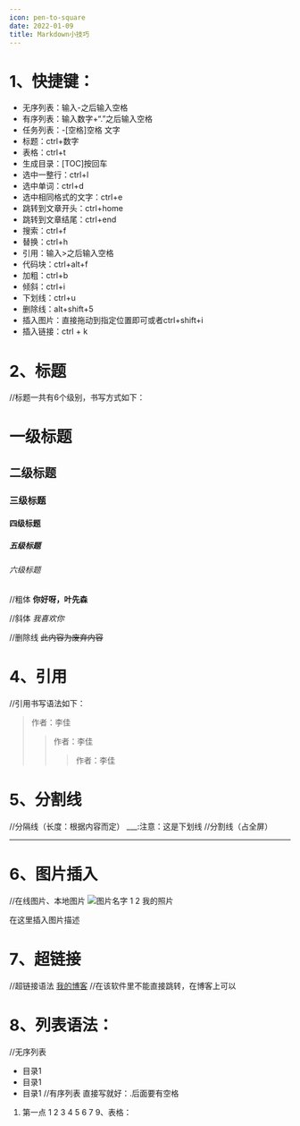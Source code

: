 ```yaml
---
icon: pen-to-square
date: 2022-01-09
title: Markdown小技巧
---
```


# 1、快捷键：
- 无序列表：输入-之后输入空格
- 有序列表：输入数字+“.”之后输入空格
- 任务列表：-[空格]空格 文字
- 标题：ctrl+数字
- 表格：ctrl+t
- 生成目录：[TOC]按回车
- 选中一整行：ctrl+l
- 选中单词：ctrl+d
- 选中相同格式的文字：ctrl+e
- 跳转到文章开头：ctrl+home
- 跳转到文章结尾：ctrl+end
- 搜索：ctrl+f
- 替换：ctrl+h
- 引用：输入>之后输入空格
- 代码块：ctrl+alt+f
- 加粗：ctrl+b
- 倾斜：ctrl+i
- 下划线：ctrl+u
- 删除线：alt+shift+5
- 插入图片：直接拖动到指定位置即可或者ctrl+shift+i
- 插入链接：ctrl + k


# 2、标题
//标题一共有6个级别，书写方式如下：
# 一级标题
## 二级标题
### 三级标题
#### 四级标题
##### 五级标题
###### 六级标题


//粗体
**你好呀，叶先森**

//斜体
*我喜欢你*

//删除线
~~此内容为废弃内容~~



# 4、引用
//引用书写语法如下：

>作者：李佳
>>作者：李佳
>>>作者：李佳


# 5、分割线
//分隔线（长度：根据内容而定）
 ___:注意：这是下划线
//分割线（占全屏）
 ***


# 6、图片插入
//在线图片、本地图片
 ![图片名字](图片路径地址)
1
2
我的照片

在这里插入图片描述

# 7、超链接
//超链接语法
[我的博客](https://lj0211.github.io)
//在该软件里不能直接跳转，在博客上可以


# 8、列表语法：
//无序列表
- 目录1
- 目录1
- 目录1
//有序列表
直接写就好：.后面要有空格
1. 第一点
1
2
3
4
5
6
7
9、表格：
